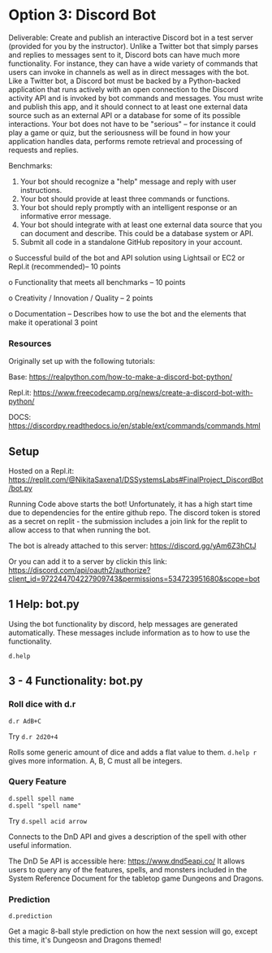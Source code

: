 # Option 3: Discord Bot
Deliverable: Create and publish an interactive Discord bot in a test server (provided for you by the instructor). Unlike a Twitter bot that simply parses and replies to messages sent to it, Discord bots can have much more functionality. For instance, they can have a wide variety of commands that users can invoke in channels as well as in direct messages with the bot.
Like a Twitter bot, a Discord bot must be backed by a Python-backed application that runs actively with an open connection to the Discord activity API and is invoked by bot commands and messages. You must write and publish this app, and it should connect to at least one external data source such as an external API or a database for some of its possible interactions.
Your bot does not have to be "serious" – for instance it could play a game or quiz, but the seriousness will be found in how your application handles data, performs remote retrieval and processing of requests and replies.

Benchmarks:
1. Your bot should recognize a "help" message and reply with user instructions.
2. Your bot should provide at least three commands or functions.
3. Your bot should reply promptly with an intelligent response or an informative error
message.
4. Your bot should integrate with at least one external data source that you can document
and describe. This could be a database system or API.
5. Submit all code in a standalone GitHub repository in your account.

o Successful build of the bot and API solution using Lightsail or EC2 or Repl.it (recommended)– 10 points

o Functionality that meets all benchmarks – 10 points

o Creativity / Innovation / Quality – 2 points

o Documentation – Describes how to use the bot and the elements that make it operational 3 point

### Resources

Originally set up with the following tutorials: 

Base: https://realpython.com/how-to-make-a-discord-bot-python/

Repl.it: https://www.freecodecamp.org/news/create-a-discord-bot-with-python/

DOCS: https://discordpy.readthedocs.io/en/stable/ext/commands/commands.html 

## Setup
Hosted on a Repl.it: https://replit.com/@NikitaSaxena1/DSSystemsLabs#FinalProject_DiscordBot/bot.py 

Running Code above starts the bot! Unfortunately, it has a high start time due to dependencies for the entire github repo. The discord token is stored as a secret on replit - the submission includes a join link for the replit to allow access to that when running the bot.

The bot is already attached to this server:
https://discord.gg/yAm6Z3hCtJ

Or you can add it to a server by clickin this link: https://discord.com/api/oauth2/authorize?client_id=972244704227909743&permissions=534723951680&scope=bot

## 1 Help: bot.py

Using the bot functionality by discord, help messages are generated automatically. These messages include information as to how to use the functionality.

```
d.help
```

## 3 - 4 Functionality: bot.py

### Roll dice with d.r

```
d.r AdB+C
```

Try `d.r 2d20+4`

Rolls some generic amount of dice and adds a flat value to them. `d.help r` gives more information. A, B, C must all be integers.

### Query Feature

```
d.spell spell name
d.spell "spell name"
```

Try `d.spell acid arrow`

Connects to the DnD API and gives a description of the spell with other useful information.

The DnD 5e API is accessible here: https://www.dnd5eapi.co/ It allows users to query any of the features, spells, and monsters included in the System Reference Document for the tabletop game Dungeons and Dragons.

### Prediction

```
d.prediction
```

Get a magic 8-ball style prediction on how the next session will go, except this time, it's Dungeosn and Dragons themed!

